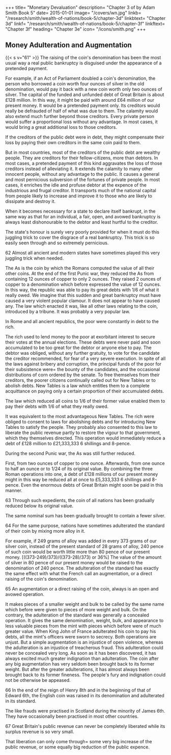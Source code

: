 +++
title=  "Monetary Devaluation"
description=  "Chapter 3 of  by Adam Smith Book 5"
date=  2015-01-01
image=  "/covers/wn.jpg"
linkb=  "/research/smith/wealth-of-nations/book-5/chapter-3d"
linkbtext=  "Chapter 3d"
linkf=  "/research/smith/wealth-of-nations/book-5/chapter-3f"
linkftext=  "Chapter 3f"
heading=  "Chapter 3e"
icon=  "/icons/smith.png"
+++


## Money Adulteration and Augmentation

{{< s v="61" >}} The raising of the coin's denomination has been the most usual way a real public bankruptcy is disguised under the appearance of a pretended payment.

For example, if an Act of Parliament doubled a coin's denomination, the person who borrowed a coin worth four ounces of silver in the old denomination, would pay it back with a new coin worth only two ounces of silver.
The capital of the funded and unfunded debt of Great Britain is about £128 million.
In this way, it might be paid with around £64 million of our present money.
    It would be a pretended payment only.
    Its creditors would really be defrauded of half of what was due to them.
    The calamity would also extend much further beyond those creditors.
        Every private person would suffer a proportional loss without any advantage.
    In most cases, it would bring a great additional loss to those creditors.

If the creditors of the public debt were in debt, they might compensate their loss by paying their own creditors in the same coin paid to them.

But in most countries, most of the creditors of the public debt are wealthy people.
    They are creditors for their fellow-citizens, more than debtors.
In most cases, a pretended payment of this kind aggravates the loss of those creditors instead of alleviating it.
    It extends the calamity to many other innocent people, without any advantage to the public.
    It causes a general and most pernicious subversion of the fortunes of private people.
    In most cases, it enriches the idle and profuse debtor at the expence of the industrious and frugal creditor.
        It transports much of the national capital from people likely to increase and improve it to those who are likely to dissipate and destroy it.

When it becomes necessary for a state to declare itself bankrupt, in the same way as that for an individual, a fair, open, and avowed bankruptcy is always least dishonourable to the debtor and least hurtful to the creditor.

The state's honour is surely very poorly provided for when it must do this juggling trick to cover the disgrace of a real bankruptcy.
This trick is so easily seen through and so extremely pernicious.

62 Almost all ancient and modern states have sometimes played this very juggling trick when needed.

The As is the coin by which the Romans computed the value of all their other coins.
At the end of the first Punic war, they reduced the As from containing 12 ounces of copper to only 2 ounces.
    They raised 2 ounces of copper to a denomination which before expressed the value of 12 ounces.
In this way, the republic was able to pay its great debts with 1/6 of what it really owed.
    We imagine that this sudden and great bankruptcy must have caused a very violent popular clamour.
    It does not appear to have caused any.
    The law which enacted it was, like all other laws relating to the coin, introduced by a tribune.
        It was probably a very popular law.

In Rome and all ancient republics, the poor were constantly in debt to the rich.

The rich used to lend money to the poor at exorbitant interest to secure their votes at the annual elections.
These debts were never paid and soon accumulated to be too great for the debtor or anyone else to pay.
The debtor was obliged, without any further gratuity, to vote for the candidate the creditor recommended, for fear of a very severe execution.
In spite of all the laws against bribery and corruption, the principal funds of the poor for their subsistence were= 
    the bounty of the candidates, and
    the occasional distributions of corn ordered by the senate.
To free themselves from their creditors, the poorer citizens continually called out for New Tables or to abolish debts.
    New Tables is a law which entitles them to a complete acquittance on paying only a certain proportion of their accumulated debts.

The law which reduced all coins to 1/6 of their former value enabled them to pay their debts with 1/6 of what they really owed.

It was equivalent to the most advantageous New Tables.
The rich were obliged to consent to laws for abolishing debts and for introducing New Tables to satisfy the people.
    They probably also consented to this law to liberate the public revenue partly to restore the vigour to that government, which they themselves directed.
    This operation would immediately reduce a debt of £128 million to £21,333,333 6 shillings and 8-pence.

During the second Punic war, the As was still further reduced.

First, from two ounces of copper to one ounce.
Afterwards, from one ounce to half an ounce or to 1/24 of its original value.
By combining the three Roman operations into one, a debt of £128 millions of our present money might in this way be reduced all at once to £5,333,333 6 shillings and 8-pence.
    Even the enormous debts of Great Britain might soon be paid in this manner.

63 Through such expedients, the coin of all nations has been gradually reduced below its original value.

The same nominal sum has been gradually brought to contain a fewer silver.

64 For the same purpose, nations have sometimes adulterated the standard of their coin by mixing more alloy in it.

For example, if 249 grams of alloy was added in every 373 grams of our silver coin, instead of the present standard of 28 grams of alloy, 240 pence of such coin would be worth little more than 80 pence of our present money. [((373-249)/373)/((373-28)/373) or 36%]
The value of the amount of silver in 80 pence of our present money would be raised to the denomination of 240 pence.
The adulteration of the standard has exactly the same effect with what the French call an augmentation, or a direct raising of the coin's denomination.

65 An augmentation or a direct raising of the coin, always is an open and avowed operation.

It makes pieces of a smaller weight and bulk to be called by the same name which before were given to pieces of more weight and bulk.
On the contrary, the adulteration of the standard was generally a concealed operation.
    It gives the same denomination, weight, bulk, and appearance to less valuable pieces from the mint with pieces which before were of much greater value.
    When King John of France adulterated his coin to pay his debts, all the mint's officers were sworn to secrecy.
Both operations are unjust.
    But a simple augmentation is an injustice of open violence, whereas the adulteration is an injustice of treacherous fraud.
This adulteration could never be concealed very long.
    As soon as it has been discovered, it has always excited much greater indignation than adulteration.
The coin after any big augmentation has very seldom been brought back to its former weight.
    But after the greater adulterations, it has almost always been brought back to its former fineness.
    The people's fury and indignation could not be otherwise be appeased.

66 In the end of the reign of Henry 8th and in the beginning of that of Edward 6th, the English coin was raised in its denomination and adulterated in its standard.

The like frauds were practised in Scotland during the minority of James 6th.
They have occasionally been practised in most other countries.

67 Great Britain's public revenue can never be completely liberated while its surplus revenue is so very small.

That liberation can only come through= 
    some very big increase of the public revenue, or
    some equally big reduction of the public expence.


